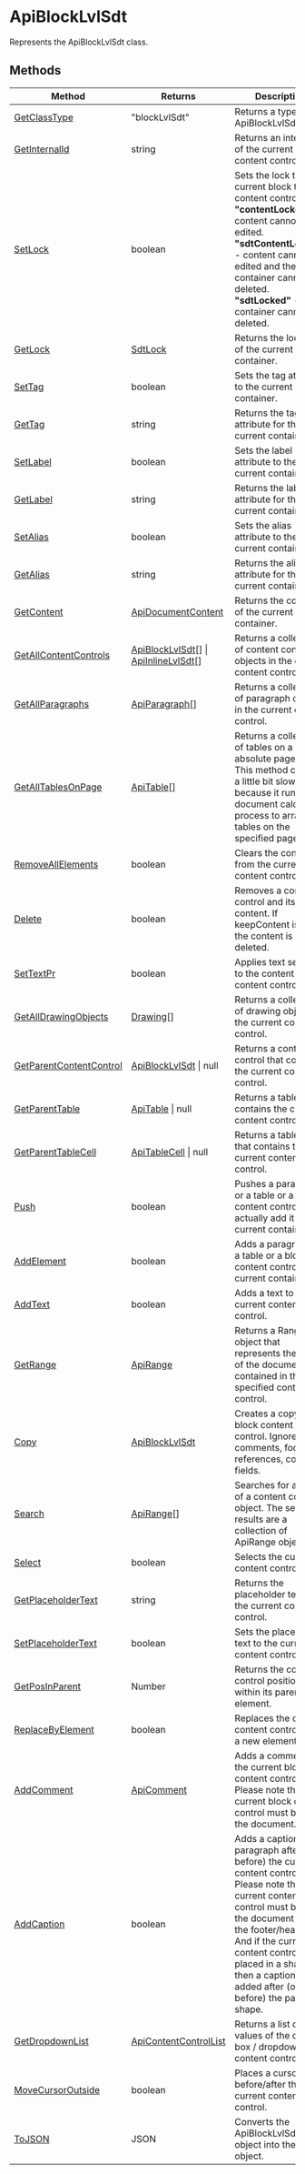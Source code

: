 # ApiBlockLvlSdt

Represents the ApiBlockLvlSdt class.


## Methods

| Method | Returns | Description |
| ------ | ------- | ----------- |
| [GetClassType](./Methods/GetClassType.md) | "blockLvlSdt" | Returns a type of the ApiBlockLvlSdt class. |
| [GetInternalId](./Methods/GetInternalId.md) | string | Returns an internal id of the current content control. |
| [SetLock](./Methods/SetLock.md) | boolean | Sets the lock to the current block text content control: **"contentLocked"** - content cannot be edited. **"sdtContentLocked"** - content cannot be edited and the container cannot be deleted. **"sdtLocked"** - the container cannot be deleted. |
| [GetLock](./Methods/GetLock.md) | [SdtLock](../Enumeration/SdtLock.md) | Returns the lock type of the current container. |
| [SetTag](./Methods/SetTag.md) | boolean | Sets the tag attribute to the current container. |
| [GetTag](./Methods/GetTag.md) | string | Returns the tag attribute for the current container. |
| [SetLabel](./Methods/SetLabel.md) | boolean | Sets the label attribute to the current container. |
| [GetLabel](./Methods/GetLabel.md) | string | Returns the label attribute for the current container. |
| [SetAlias](./Methods/SetAlias.md) | boolean | Sets the alias attribute to the current container. |
| [GetAlias](./Methods/GetAlias.md) | string | Returns the alias attribute for the current container. |
| [GetContent](./Methods/GetContent.md) | [ApiDocumentContent](../ApiDocumentContent/ApiDocumentContent.md) | Returns the content of the current container. |
| [GetAllContentControls](./Methods/GetAllContentControls.md) | [ApiBlockLvlSdt](../ApiBlockLvlSdt/ApiBlockLvlSdt.md)[] \| [ApiInlineLvlSdt](../ApiInlineLvlSdt/ApiInlineLvlSdt.md)[] | Returns a collection of content control objects in the current content control. |
| [GetAllParagraphs](./Methods/GetAllParagraphs.md) | [ApiParagraph](../ApiParagraph/ApiParagraph.md)[] | Returns a collection of paragraph objects in the current content control. |
| [GetAllTablesOnPage](./Methods/GetAllTablesOnPage.md) | [ApiTable](../ApiTable/ApiTable.md)[] | Returns a collection of tables on a given absolute page. 💡 This method can be a little bit slow, because it runs the document calculation process to arrange tables on the specified page. |
| [RemoveAllElements](./Methods/RemoveAllElements.md) | boolean | Clears the contents from the current content control. |
| [Delete](./Methods/Delete.md) | boolean | Removes a content control and its content. If keepContent is true, the content is not deleted. |
| [SetTextPr](./Methods/SetTextPr.md) | boolean | Applies text settings to the content of the content control. |
| [GetAllDrawingObjects](./Methods/GetAllDrawingObjects.md) | [Drawing](../Enumeration/Drawing.md)[] | Returns a collection of drawing objects in the current content control. |
| [GetParentContentControl](./Methods/GetParentContentControl.md) | [ApiBlockLvlSdt](../ApiBlockLvlSdt/ApiBlockLvlSdt.md) \| null | Returns a content control that contains the current content control. |
| [GetParentTable](./Methods/GetParentTable.md) | [ApiTable](../ApiTable/ApiTable.md) \| null | Returns a table that contains the current content control. |
| [GetParentTableCell](./Methods/GetParentTableCell.md) | [ApiTableCell](../ApiTableCell/ApiTableCell.md) \| null | Returns a table cell that contains the current content control. |
| [Push](./Methods/Push.md) | boolean | Pushes a paragraph or a table or a block content control to actually add it to the current container. |
| [AddElement](./Methods/AddElement.md) | boolean | Adds a paragraph or a table or a block content control to the current container. |
| [AddText](./Methods/AddText.md) | boolean | Adds a text to the current content control. |
| [GetRange](./Methods/GetRange.md) | [ApiRange](../ApiRange/ApiRange.md) | Returns a Range object that represents the part of the document contained in the specified content control. |
| [Copy](./Methods/Copy.md) | [ApiBlockLvlSdt](../ApiBlockLvlSdt/ApiBlockLvlSdt.md) | Creates a copy of an block content control. Ignores comments, footnote references, complex fields. |
| [Search](./Methods/Search.md) | [ApiRange](../ApiRange/ApiRange.md)[] | Searches for a scope of a content control object. The search results are a collection of ApiRange objects. |
| [Select](./Methods/Select.md) | boolean | Selects the current content control. |
| [GetPlaceholderText](./Methods/GetPlaceholderText.md) | string | Returns the placeholder text from the current content control. |
| [SetPlaceholderText](./Methods/SetPlaceholderText.md) | boolean | Sets the placeholder text to the current content control. |
| [GetPosInParent](./Methods/GetPosInParent.md) | Number | Returns the content control position within its parent element. |
| [ReplaceByElement](./Methods/ReplaceByElement.md) | boolean | Replaces the current content control with a new element. |
| [AddComment](./Methods/AddComment.md) | [ApiComment](../ApiComment/ApiComment.md) | Adds a comment to the current block content control. 💡 Please note that the current block content control must be in the document. |
| [AddCaption](./Methods/AddCaption.md) | boolean | Adds a caption paragraph after (or before) the current content control. 💡 Please note that the current content control must be in the document (not in the footer/header). And if the current content control is placed in a shape, then a caption is added after (or before) the parent shape. |
| [GetDropdownList](./Methods/GetDropdownList.md) | [ApiContentControlList](../ApiContentControlList/ApiContentControlList.md) | Returns a list of values of the combo box / dropdown list content control. |
| [MoveCursorOutside](./Methods/MoveCursorOutside.md) | boolean | Places a cursor before/after the current content control. |
| [ToJSON](./Methods/ToJSON.md) | JSON | Converts the ApiBlockLvlSdt object into the JSON object. |
